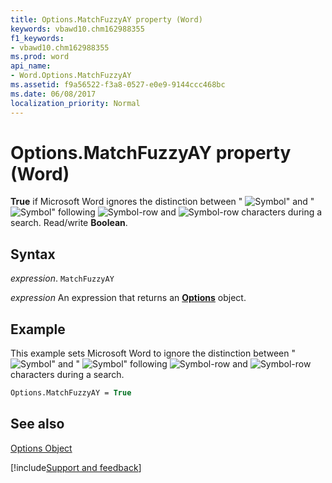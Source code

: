 ```yaml
---
title: Options.MatchFuzzyAY property (Word)
keywords: vbawd10.chm162988355
f1_keywords:
- vbawd10.chm162988355
ms.prod: word
api_name:
- Word.Options.MatchFuzzyAY
ms.assetid: f9a56522-f3a8-0527-e0e9-9144ccc468bc
ms.date: 06/08/2017
localization_priority: Normal
---
```



# Options.MatchFuzzyAY property (Word)

 **True** if Microsoft Word ignores the distinction between "
![Symbol](../images/fe289_ZA06051768.gif)" and "
![Symbol](../images/fe241_ZA06051721.gif)" following 
![Symbol](../images/fe144_ZA06051649.gif)-row and 
![Symbol](../images/fe209_ZA06051695.gif)-row characters during a search. Read/write  **Boolean**.


## Syntax

_expression_. `MatchFuzzyAY`

 _expression_ An expression that returns an **[Options](Word.Options.md)** object.


## Example

This example sets Microsoft Word to ignore the distinction between "
![Symbol](../images/fe289_ZA06051768.gif)" and "
![Symbol](../images/fe241_ZA06051721.gif)" following 
![Symbol](../images/fe144_ZA06051649.gif)-row and 
![Symbol](../images/fe209_ZA06051695.gif)-row characters during a search.


```vb
Options.MatchFuzzyAY = True
```


## See also


[Options Object](Word.Options.md)

[!include[Support and feedback](~/includes/feedback-boilerplate.md)]